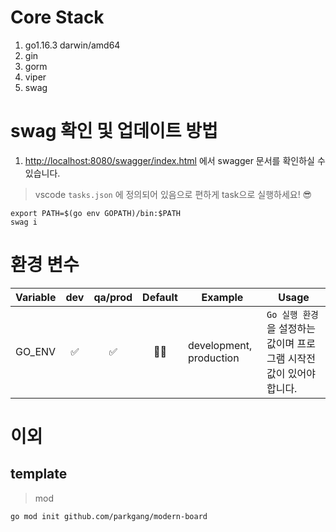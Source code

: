 # Core Stack

1. go1.16.3 darwin/amd64
1. gin
1. gorm
1. viper
1. swag

# swag 확인 및 업데이트 방법

1. [http://localhost:8080/swagger/index.html](http://localhost:8080/swagger/index.html) 에서 swagger 문서를 확인하실 수 있습니다.

> vscode `tasks.json` 에 정의되어 있음으로 편하게 task으로 실행하세요! 😎

```shell
export PATH=$(go env GOPATH)/bin:$PATH
swag i
```

# 환경 변수

| Variable | dev | qa/prod | Default | Example                 | Usage                                                                 |
| -------- | :-: | :-----: | :-----: | ----------------------- | --------------------------------------------------------------------- |
| GO_ENV   | ✅  |   ✅    |   🤷‍♂️    | development, production | `Go 실행 환경` 을 설정하는 값이며 프로그램 시작전 값이 있어야 합니다. |

# 이외

## template

> mod

```shell
go mod init github.com/parkgang/modern-board
```
